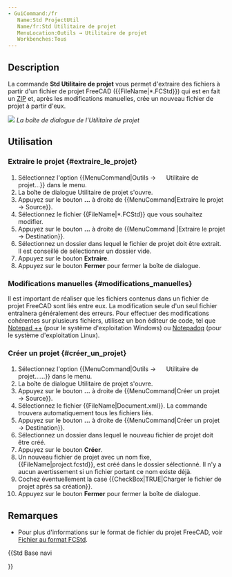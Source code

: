 ```yaml
---
- GuiCommand:/fr
   Name:Std ProjectUtil
   Name/fr:Std Utilitaire de projet
   MenuLocation:Outils → Utilitaire de projet
   Workbenches:Tous
---
```


## Description

La commande **Std Utilitaire de projet** vous permet d\'extraire des fichiers à partir d\'un fichier de projet FreeCAD ({{FileName|*.FCStd}}) qui est en fait un [ZIP](https://fr.wikipedia.org/wiki/ZIP_(format_de_fichier)) et, après les modifications manuelles, crée un nouveau fichier de projet à partir d\'eux.

![](images/Project_utility_en.png ) *La boîte de dialogue de l'Utilitaire de projet*

## Utilisation

### Extraire le projet {#extraire_le_projet}

1.  Sélectionnez l\'option {{MenuCommand|Outils → <img src="images/Std_ProjectUtil.svg" width=16px> Utilitaire de projet...}} dans le menu.
2.  La boîte de dialogue Utilitaire de projet s\'ouvre.
3.  Appuyez sur le bouton **...** à droite de {{MenuCommand|Extraire le projet → Source}}.
4.  Sélectionnez le fichier {{FileName|*.FCStd}} que vous souhaitez modifier.
5.  Appuyez sur le bouton **...** à droite de {{MenuCommand |Extraire le projet → Destination}}.
6.  Sélectionnez un dossier dans lequel le fichier de projet doit être extrait. Il est conseillé de sélectionner un dossier vide.
7.  Appuyez sur le bouton **Extraire**.
8.  Appuyez sur le bouton **Fermer** pour fermer la boîte de dialogue.

### Modifications manuelles {#modifications_manuelles}

Il est important de réaliser que les fichiers contenus dans un fichier de projet FreeCAD sont liés entre eux. La modification seule d\'un seul fichier entraînera généralement des erreurs. Pour effectuer des modifications cohérentes sur plusieurs fichiers, utilisez un bon éditeur de code, tel que [Notepad ++](http://notepad-plus-plus.org/) (pour le système d\'exploitation Windows) ou [Notepadqq](https://notepadqq.com/s/) (pour le système d\'exploitation Linux).

### Créer un projet {#créer_un_projet}

1.  Sélectionnez l\'option {{MenuCommand|Outils → <img src="images/Std_ProjectUtil.svg" width=16px> Utilitaire de projet......}} dans le menu.
2.  La boîte de dialogue Utilitaire de projet s\'ouvre.
3.  Appuyez sur le bouton **...** à droite de {{MenuCommand|Créer un projet → Source}}.
4.  Sélectionnez le fichier {{FileName|Document.xml}}. La commande trouvera automatiquement tous les fichiers liés.
5.  Appuyez sur le bouton **...** à droite de {{MenuCommand|Créer un projet → Destination}}.
6.  Sélectionnez un dossier dans lequel le nouveau fichier de projet doit être créé.
7.  Appuyez sur le bouton **Créer**.
8.  Un nouveau fichier de projet avec un nom fixe, {{FileName|project.fcstd}}, est créé dans le dossier sélectionné. Il n\'y a aucun avertissement si un fichier portant ce nom existe déjà.
9.  Cochez éventuellement la case {{CheckBox|TRUE|Charger le fichier de projet après sa création}}.
10. Appuyez sur le bouton **Fermer** pour fermer la boîte de dialogue.

## Remarques

-   Pour plus d\'informations sur le format de fichier du projet FreeCAD, voir [Fichier au format FCStd](File_Format_FCStd/fr.md).





{{Std Base navi

}}  

